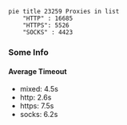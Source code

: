 
```mermaid
pie title 23259 Proxies in list
    "HTTP" : 16685
    "HTTPS": 5526
    "SOCKS" : 4423
```

### Some Info
#### Average Timeout

- mixed: 4.5s
- http: 2.6s
- https: 7.5s
- socks: 6.2s